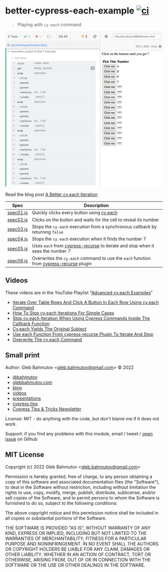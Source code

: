 # better-cypress-each-example [![ci](https://github.com/bahmutov/better-cypress-each-example/actions/workflows/ci.yml/badge.svg?branch=main)](https://github.com/bahmutov/better-cypress-each-example/actions/workflows/ci.yml)

> Playing with `cy.each` command

![Click on each button until the table cell next to it shows number 7](./images/each.png)

Read the blog post [A Better cy.each Iteration](https://glebbahmutov.com/blog/better-cy-each/)

<!-- prettier-ignore-start -->
Spec | Description
---|---
[spec01.js](./cypress/integration/spec01.js) | Quickly clicks every button using [cy.each](https://on.cypress.io/each)
[spec02.js](./cypress/integration/spec02.js) | Clicks on the button and waits for the cell to reveal its number
[spec03.js](./cypress/integration/spec03.js) | Stops the `cy.each` execution from a synchronous callback by returning `false`
[spec04.js](./cypress/integration/spec04.js) | Stops the `cy.each` execution when it finds the number 7
[spec05.js](./cypress/integration/spec05.js) | Uses `each` from [cypress-recurse](https://github.com/bahmutov/cypress-recurse) to iterate and stop when it sees the number 7
[spec06.js](./cypress/integration/spec06.js) | Overwrites the `cy.each` command to use the `each` function from [cypress-recurse](https://github.com/bahmutov/cypress-recurse) plugin
<!-- prettier-ignore-end -->

## Videos

These videos are in the YouTube Playlist "[Advanced cy.each Examples](https://www.youtube.com/watch?v=FTjWAeCWpHQ&list=PLP9o9QNnQuAaa6uBRY5G9CdOWBcMg2K-r)"

- [Iterate Over Table Rows And Click A Button In Each Row Using cy.each Command](https://youtu.be/M0RxEeJaq_E)
- [How To Stop cy.each Iterations For Simple Cases](https://youtu.be/lhb5Lt9RwE4)
- [Stop cy.each Iteration When Using Cypress Commands Inside The Callback Function](https://youtu.be/G4xs9_cAm2c)
- [Cy.each Yields The Original Subject](https://youtu.be/DyPr8Dq9D58)
- [Use each Function From cypress-recurse Plugin To Iterate And Stop](https://youtu.be/a-LErnTG1lU)
- [Overwrite The cy.each Command](https://youtu.be/8LcTNeILQtQ)

## Small print

Author: Gleb Bahmutov &lt;gleb.bahmutov@gmail.com&gt; &copy; 2022

- [@bahmutov](https://twitter.com/bahmutov)
- [glebbahmutov.com](https://glebbahmutov.com)
- [blog](https://glebbahmutov.com/blog)
- [videos](https://www.youtube.com/glebbahmutov)
- [presentations](https://slides.com/bahmutov)
- [cypress.tips](https://cypress.tips)
- [Cypress Tips & Tricks Newsletter](https://cypresstips.substack.com/)

License: MIT - do anything with the code, but don't blame me if it does not work.

Support: if you find any problems with this module, email / tweet /
[open issue](https://github.com/bahmutov/better-cypress-each-example/issues) on Github

## MIT License

Copyright (c) 2022 Gleb Bahmutov &lt;gleb.bahmutov@gmail.com&gt;

Permission is hereby granted, free of charge, to any person
obtaining a copy of this software and associated documentation
files (the "Software"), to deal in the Software without
restriction, including without limitation the rights to use,
copy, modify, merge, publish, distribute, sublicense, and/or sell
copies of the Software, and to permit persons to whom the
Software is furnished to do so, subject to the following
conditions:

The above copyright notice and this permission notice shall be
included in all copies or substantial portions of the Software.

THE SOFTWARE IS PROVIDED "AS IS", WITHOUT WARRANTY OF ANY KIND,
EXPRESS OR IMPLIED, INCLUDING BUT NOT LIMITED TO THE WARRANTIES
OF MERCHANTABILITY, FITNESS FOR A PARTICULAR PURPOSE AND
NONINFRINGEMENT. IN NO EVENT SHALL THE AUTHORS OR COPYRIGHT
HOLDERS BE LIABLE FOR ANY CLAIM, DAMAGES OR OTHER LIABILITY,
WHETHER IN AN ACTION OF CONTRACT, TORT OR OTHERWISE, ARISING
FROM, OUT OF OR IN CONNECTION WITH THE SOFTWARE OR THE USE OR
OTHER DEALINGS IN THE SOFTWARE.
